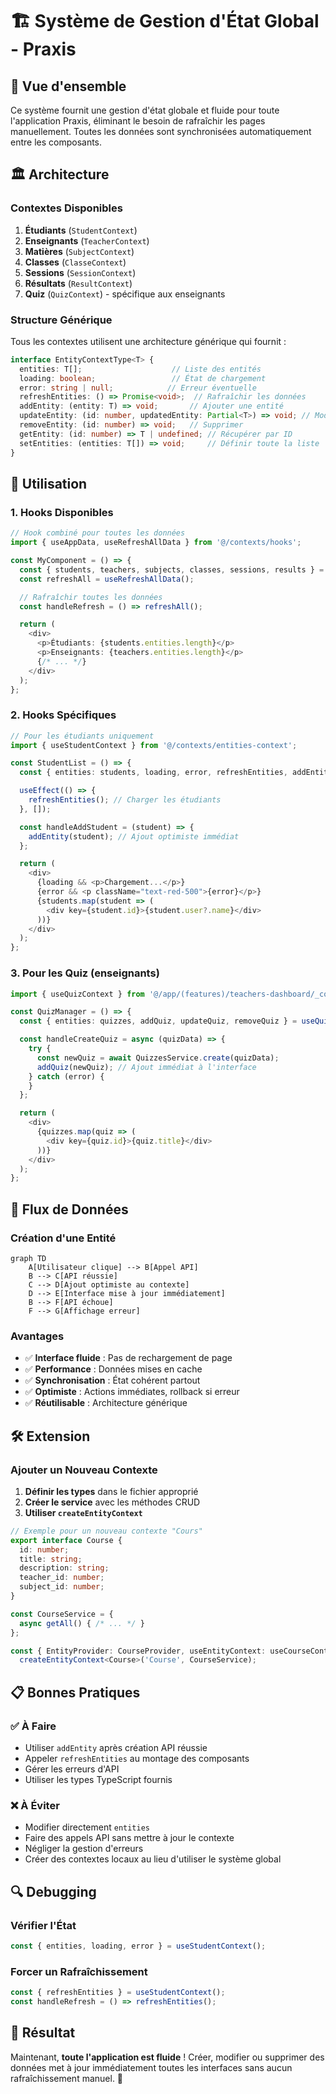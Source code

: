# 🏗️ Système de Gestion d'État Global - Praxis

## 🎯 Vue d'ensemble

Ce système fournit une gestion d'état globale et fluide pour toute l'application Praxis, éliminant le besoin de rafraîchir les pages manuellement. Toutes les données sont synchronisées automatiquement entre les composants.

## 🏛️ Architecture

### Contextes Disponibles

1. **Étudiants** (`StudentContext`)
2. **Enseignants** (`TeacherContext`)
3. **Matières** (`SubjectContext`)
4. **Classes** (`ClasseContext`)
5. **Sessions** (`SessionContext`)
6. **Résultats** (`ResultContext`)
7. **Quiz** (`QuizContext`) - spécifique aux enseignants

### Structure Générique

Tous les contextes utilisent une architecture générique qui fournit :

```typescript
interface EntityContextType<T> {
  entities: T[];                    // Liste des entités
  loading: boolean;                 // État de chargement
  error: string | null;            // Erreur éventuelle
  refreshEntities: () => Promise<void>;  // Rafraîchir les données
  addEntity: (entity: T) => void;       // Ajouter une entité
  updateEntity: (id: number, updatedEntity: Partial<T>) => void; // Modifier
  removeEntity: (id: number) => void;   // Supprimer
  getEntity: (id: number) => T | undefined; // Récupérer par ID
  setEntities: (entities: T[]) => void;     // Définir toute la liste
}
```

## 🚀 Utilisation

### 1. Hooks Disponibles

```typescript
// Hook combiné pour toutes les données
import { useAppData, useRefreshAllData } from '@/contexts/hooks';

const MyComponent = () => {
  const { students, teachers, subjects, classes, sessions, results } = useAppData();
  const refreshAll = useRefreshAllData();

  // Rafraîchir toutes les données
  const handleRefresh = () => refreshAll();

  return (
    <div>
      <p>Étudiants: {students.entities.length}</p>
      <p>Enseignants: {teachers.entities.length}</p>
      {/* ... */}
    </div>
  );
};
```

### 2. Hooks Spécifiques

```typescript
// Pour les étudiants uniquement
import { useStudentContext } from '@/contexts/entities-context';

const StudentList = () => {
  const { entities: students, loading, error, refreshEntities, addEntity } = useStudentContext();

  useEffect(() => {
    refreshEntities(); // Charger les étudiants
  }, []);

  const handleAddStudent = (student) => {
    addEntity(student); // Ajout optimiste immédiat
  };

  return (
    <div>
      {loading && <p>Chargement...</p>}
      {error && <p className="text-red-500">{error}</p>}
      {students.map(student => (
        <div key={student.id}>{student.user?.name}</div>
      ))}
    </div>
  );
};
```

### 3. Pour les Quiz (enseignants)

```typescript
import { useQuizContext } from '@/app/(features)/teachers-dashboard/_contexts/quiz-context';

const QuizManager = () => {
  const { entities: quizzes, addQuiz, updateQuiz, removeQuiz } = useQuizContext();

  const handleCreateQuiz = async (quizData) => {
    try {
      const newQuiz = await QuizzesService.create(quizData);
      addQuiz(newQuiz); // Ajout immédiat à l'interface
    } catch (error) {
    }
  };

  return (
    <div>
      {quizzes.map(quiz => (
        <div key={quiz.id}>{quiz.title}</div>
      ))}
    </div>
  );
};
```

## 🔄 Flux de Données

### Création d'une Entité

```mermaid
graph TD
    A[Utilisateur clique] --> B[Appel API]
    B --> C[API réussie]
    C --> D[Ajout optimiste au contexte]
    D --> E[Interface mise à jour immédiatement]
    B --> F[API échoue]
    F --> G[Affichage erreur]
```

### Avantages

- ✅ **Interface fluide** : Pas de rechargement de page
- ✅ **Performance** : Données mises en cache
- ✅ **Synchronisation** : État cohérent partout
- ✅ **Optimiste** : Actions immédiates, rollback si erreur
- ✅ **Réutilisable** : Architecture générique

## 🛠️ Extension

### Ajouter un Nouveau Contexte

1. **Définir les types** dans le fichier approprié
2. **Créer le service** avec les méthodes CRUD
3. **Utiliser `createEntityContext`**

```typescript
// Exemple pour un nouveau contexte "Cours"
export interface Course {
  id: number;
  title: string;
  description: string;
  teacher_id: number;
  subject_id: number;
}

const CourseService = {
  async getAll() { /* ... */ }
};

const { EntityProvider: CourseProvider, useEntityContext: useCourseContext } =
  createEntityContext<Course>('Course', CourseService);
```

## 📋 Bonnes Pratiques

### ✅ À Faire

- Utiliser `addEntity` après création API réussie
- Appeler `refreshEntities` au montage des composants
- Gérer les erreurs d'API
- Utiliser les types TypeScript fournis

### ❌ À Éviter

- Modifier directement `entities`
- Faire des appels API sans mettre à jour le contexte
- Négliger la gestion d'erreurs
- Créer des contextes locaux au lieu d'utiliser le système global

## 🔍 Debugging

### Vérifier l'État

```typescript
const { entities, loading, error } = useStudentContext();
```

### Forcer un Rafraîchissement

```typescript
const { refreshEntities } = useStudentContext();
const handleRefresh = () => refreshEntities();
```

## 🎉 Résultat

Maintenant, **toute l'application est fluide** ! Créer, modifier ou supprimer des données met à jour immédiatement toutes les interfaces sans aucun rafraîchissement manuel. 🚀
